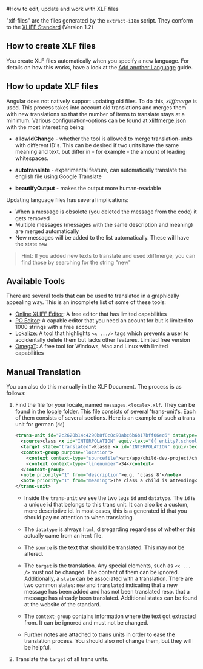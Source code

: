 #How to edit, update and work with XLF files

"xlf-files" are the files generated by the `extract-i18n` script. They conform to the
[XLIFF Standard](http://docs.oasis-open.org/xliff/v1.2/os/xliff-core.html) (Version 1.2)

## How to create XLF files
You create XLF files automatically when you specify a new language. For details on how
this works, have a look at the [Add another Language](add-another-language.md) guide.

## How to update XLF files
Angular does not natively support updating old files. To do this,
*xliffmerge* is used. This process takes into account old translations and
merges them with new translations so that the number of items to translate
stays at a minimum. Various configuration-options can be found at
[xliffmerge.json](../../../xliffmerge.json) with the most interesting being
* **allowIdChange** - whether the tool is allowed to merge translation-units
  with different ID's. This can be desired if two units have the same meaning and
  text, but differ in - for example - the amount of leading whitespaces.

* **autotranslate** - experimental feature, can automatically translate the english
  file using Google Translate

* **beautifyOutput** - makes the output more human-readable

Updating language files has several implications:
- When a message is obsolete (you deleted the message from the code) it gets removed
- Multiple messages (messages with the same description and meaning) are merged
  automatically
- New messages will be added to the list automatically. These will have the state `new`

> Hint: If you added new texts to translate and used xliffmerge, you can find those by 
> searching for the string "new"

## Available Tools
There are several tools that can be used to translated in a graphically appealing way.
This is an incomplete list of some of these tools:
- [Online XLIFF Editor](https://xliff.brightec.co.uk): A free editor that has limited
capabilities
- [PO Editor](https://poeditor.com/kb/xliff-editor): A capable editor that you need an
acount for but is limited to 1000 strings with a free account
- [Lokalize](https://app.lokalise.com/project/8086894060bb7d5eb21109.79604392/?view=multi):
A tool that highlights `<x .../>` tags which prevents a user to accidentally delete them
  but lacks other features. Limited free version
- [OmegaT](https://omegat.org): A free tool for Windows, Mac and Linux with limited
capabilities

## Manual Translation

You can also do this manually in the XLF Document. The process is as follows:
1) Find the file for your locale, named `messages.<locale>.xlf`. They can be found
   in the [locale](src/locale) folder. This file consists of several 'trans-unit's. 
   Each of them consists of several sections. Here is an example of such a trans unit for german (`de`)
   ```xml
   <trans-unit id="2c2620b14c4290b8f8c0c90abc6b6b17bff06ec6" datatype="html">
     <source>class <x id="INTERPOLATION" equiv-text="{{ entity?.schoolClass }}"/></source>
     <target state="translated">Klasse <x id="INTERPOLATION" equiv-text="{{ entity?.schoolClass }}"/></target>
     <context-group purpose="location">
       <context context-type="sourcefile">src/app/child-dev-project/children/child-block/child-block.component.html</context>
       <context context-type="linenumber">34</context>
     </context-group>
     <note priority="1" from="description">e.g. 'class 8'</note>
     <note priority="1" from="meaning">The class a child is attending</note>
   </trans-unit>
   ```
   - Inside the `trans-unit` we see the two tags `id` and `datatype`. The `id` is a unique id 
that belongs to this trans unit. It can also be a custom, more descriptive id. In most
cases, this is a generated id that you should pay no attention to when translating.
     
   - The `datatype` is always `html`, disregarding regardless of whether this actually came
   from an `html` file.
     
   - The `source` is the text that should be translated. This may not be altered.
     
   - The `target` is the translation. Any special elements, such as `<x ... />` must not be
changed. The content of them can be ignored. Additionally, a `state` can be associated
with a translation. There are two common states: `new` and `translated` indicating that
a new message has been added and has not been translated resp. that a message has already
been translated. Additional states can be found at the website of the standard.
     
   - The `context-group` contains information where the text got extracted from. It can be
ignored and must not be changed.
     
   - Further notes are attached to trans units in order to ease the translation process.
You should also not change them, but they will be helpful.
     
3) Translate the `target` of all trans units. 
